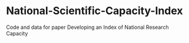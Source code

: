 # National-Scientific-Capacity-Index
Code and data for paper Developing an Index of National Research Capacity

